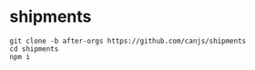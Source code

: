 # shipments


```
git clone -b after-orgs https://github.com/canjs/shipments
cd shipments
npm i
```
